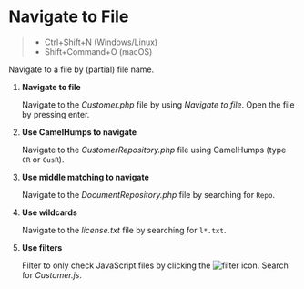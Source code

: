 # Navigate to File

> - Ctrl+Shift+N (Windows/Linux)
> - Shift+Command+O (macOS)

Navigate to a file by (partial) file name.

1. **Navigate to file**

    Navigate to the _Customer.php_ file by using _Navigate to file_. Open the file by pressing enter.

2. **Use CamelHumps to navigate**

    Navigate to the _CustomerRepository.php_ file using CamelHumps (type `CR` or `CusR`).

3. **Use middle matching to navigate** 

   Navigate to the _DocumentRepository.php_ file by searching for `Repo`.

4. **Use wildcards** 

   Navigate to the _license.txt_ file by searching for `l*.txt`.

5. **Use filters**

    Filter to only check JavaScript files by clicking the ![filter](../../sources/icons/filter.png) icon. Search for _Customer.js_.